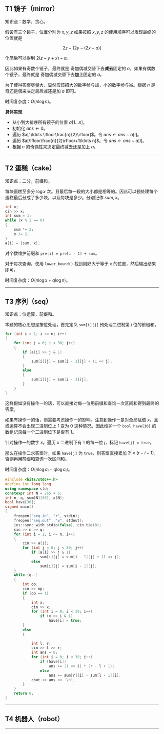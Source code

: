 ## T1 镜子（mirror）

知识点：数学，贪心。

假设有三个镜子，位置分别为 $x,y,z$ 如果按照 $x,y,z$ 的使用顺序可以发现最终的位置就是

$$
2z-(2y-(2x-a))
$$

化简后可以得到 $2(z-y+x)-a$。

因此如果有奇数个镜子，最终就是 奇加偶减交替下去**减去**固定的 $a$。如果有偶数个镜子，最终就是 奇加偶减交替下去**加上**固定的 $a$。


为了使得答案尽量大，显然应该把大的数字参与加，小的数字参与减。根据 $n$ 是奇还是偶来决定最后减还是加 $a$ 即可。

时间复杂度：$O(n\log{n})$。


**具体实现**

- 从小到大排序所有镜子的位置 $a[1\ldots n]$。
- 初始化 $ans\gets 0$。
- 遍历 $a[1\ldots \lfloor\frac{n}{2}\rfloor]$。令 $ans\gets ans-a[i]$。
- 遍历 $a[\lfloor\frac{n}{2}\rfloor+1\ldots n]$。令 $ans\gets ans+a[i]$。
- 根据 $n$ 的奇偶性来决定最终减去还是加上 $a$。


___


## T2 蛋糕（cake）



知识点：二分，前缀和。


每块蛋糕至多分 $\log{x}$ 次。且最后每一段的大小都是相等的。因此可以预处理每个蛋糕最后分成了多少块，以及每块是多少。分别记作 $sum,x$。

```cpp
int x;
cin >> x;
int sum = 1;
while (x % 2 == 0)
{
    sum *= 2;
    x /= 2;
}
a[i] = {sum, x};
```

对个数维护前缀和 `pre[i] = pre[i - 1] + sum`。


对于每次查询，使用 `lower_bound()` 找到刚好大于等于 $x$ 的位置，然后输出结果即可。

时间复杂度：$O(n\log{x}+q\log{n})$。


___



## T3 序列（seq）

知识点：位运算，前缀和。


本题的核心思想是按位处理，首先定义 `sum[i][j]` 预处理二进制第 $j$ 位的前缀和。

```cpp
for (int i = 1; i <= n; i++) 
{
    for (int j = 0; j < 30; j++)
    {
        if (a[i] >> j & 1)
        {
            sum[i][j] = sum[i - 1][j] + (1 << j);
        }
        else
        {
            sum[i][j] = sum[i - 1][j];
        }
    }
}
```

这样假如没有操作一的话，可以直接对每一位用前缀和查询一次区间和得到最终的答案。


如果有操作一的话，则需要考虑操作一的影响。注意到操作一是对全局赋值 $x$，且或运算不会出现二进制位上 $1$ 变为 $0$ 这种情况。因此维护一个 `bool have[30]` 的数组记录每一个二进制位下是否有 $1$。

针对操作一的数字 $x$，遍历 $x$ 二进制下有 $1$ 的每一位 $j$，标记 `have[j] = true`。

那么在操作二求答案时，如果 `have[j]` 为 `true`，则答案直接累加 $2^j\times (r-l+1)$，否则再用前缀和查询一次区间和。


时间复杂度：$O(n\log{a_i}+q\log{a_i})$。

```cpp
#include <bits/stdc++.h>
#define int long long
using namespace std;
constexpr int N = 2e5 + 5;
int n, q, sum[N][30], a[N];
bool have[30];
signed main()
{
    freopen("seq.in", "r", stdin);
    freopen("seq.out", "w", stdout);
    ios::sync_with_stdio(false), cin.tie(0);
    cin >> n >> q;
    for (int i = 1; i <= n; i++) 
    {
        cin >> a[i];
        for (int j = 0; j < 30; j++)
            if (a[i] >> j & 1)
                sum[i][j] = sum[i - 1][j] + (1 << j);
            else
                sum[i][j] = sum[i - 1][j];
    }
    while (q--)
    {
        int op;
        cin >> op;
        if (op == 1)
        {
            int x;
            cin >> x;
            for (int i = 0; i < 30; i++)
                if (x >> i & 1)
                    have[i] = true;
        }
        else
        {
            
            int l, r;
            cin >> l >> r;
            int ans = 0;
            for (int i = 0; i < 30; i++)
                if (have[i])
                    ans += (1 << i) * (r - l + 1);
                else 
                    ans += sum[r][i] - sum[l - 1][i];
            cout << ans << '\n';
        }
    }
    return 0;
}
```

___


## T4 机器人（robot）



___

